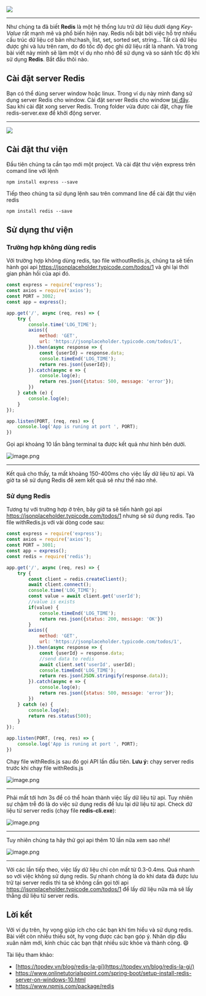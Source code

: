 ![](https://images.viblo.asia/6bddb7ed-1b97-4dfe-9d16-3b7539286675.png)

-----


Như chúng ta đã biết **Redis** là một hệ thống lưu trữ dữ liệu dưới dạng *Key-Value* rất mạnh mẽ và phổ biến hiện nay. Redis nổi bật bởi việc hỗ trợ nhiều cấu trúc dữ liệu cơ bản như:hash, list, set, sorted set, string… Tất cả dữ liệu được ghi và lưu trên ram, do đó tốc độ đọc ghi dữ liệu rất là nhanh. Và trong bài viết này mình sẽ làm một ví dụ nho nhỏ để sử dụng và so sánh tốc độ khi sử dụng **Redis**. Bắt đầu thôi nào.
## Cài đặt server Redis
Bạn có thể dùng server window hoặc linux. Trong ví dụ này mình đang sử dụng server Redis cho window. Cài đặt server Redis cho window 
[tại đây](https://www.onlinetutorialspoint.com/spring-boot/setup-install-redis-server-on-windows-10.html).
Sau khi cài đặt xong server Redis. Trong folder vừa được cài đặt, chạy file redis-server.exe để khởi động server. 

-----

![](https://images.viblo.asia/929199b7-796d-4f7e-a02e-08cc218653e3.png)

## Cài đặt thư viện
Đầu tiên chúng ta cần tạo mới một project. Và cài đặt thư viện express trên comand line với lệnh
```
npm install express --save
```
Tiếp theo chúng ta sử dụng lệnh sau trên command line để cài đặt thư viện redis
```
npm install redis --save
```
## Sử dụng thư viện
### Trường hợp không dùng redis
Với trường hợp không dùng redis, tạo file withoutRedis.js, chúng ta sẽ tiến hành gọi api https://jsonplaceholder.typicode.com/todos/1 và ghi lại thời gian phản hồi của api đó.
```javascript
const express = require('express');
const axios = require('axios');
const PORT = 3002;
const app = express();

app.get('/', async (req, res) => {
    try {
        console.time('LOG_TIME');
        axios({
            method: 'GET',
            url: 'https://jsonplaceholder.typicode.com/todos/1',
        }).then(async response => {
            const {userId} = response.data;
            console.timeEnd('LOG_TIME');
            return res.json({userId});
        }).catch(async e => {
            console.log(e);
            return res.json({status: 500, message: 'error'});
        })
    } catch (e) {
        console.log(e);
    }
});

app.listen(PORT, (req, res) => {
    console.log('App is runing at port ', PORT);
})
```
Gọi api khoảng 10 lần bằng terminal ta được kết quả như hình bên dưới.

![image.png](https://images.viblo.asia/841c663e-532c-4cd1-b63c-255488d2af1c.png)

-----
Kết quả cho thấy, ta mất khoảng 150-400ms cho việc lấy dữ liệu từ api. Và giờ ta sẽ sử dụng Redis để xem kết quả sẽ như thế nào nhé.
### Sử dụng Redis
Tương tự với trường hợp ở trên, bây giờ ta sẽ tiến hành gọi api https://jsonplaceholder.typicode.com/todos/1 nhưng sẽ sử dụng redis.
Tạo file withRedis.js với vài dòng code sau:
```javascript
const express = require('express');
const axios = require('axios');
const PORT = 3001;
const app = express();
const redis = require('redis');

app.get('/', async (req, res) => {
    try {
        const client = redis.createClient();
        await client.connect();
        console.time('LOG_TIME');
        const value = await client.get('userId');
        //value is exists
        if(value) {
            console.timeEnd('LOG_TIME');
            return res.json({status: 200, message: 'OK'})
        }
        axios({
            method: 'GET',
            url: 'https://jsonplaceholder.typicode.com/todos/1',
        }).then(async response => {
            const {userId} = response.data;
            //send data to redis
            await client.set('userId', userId);
            console.timeEnd('LOG_TIME');
            return res.json(JSON.stringify(response.data));
        }).catch(async e => {
            console.log(e);
            return res.json({status: 500, message: 'error'});
        })
    } catch (e) {
        console.log(e);
        return res.status(500);
    }
});

app.listen(PORT, (req, res) => {
    console.log('App is runing at port ', PORT);
})
```
Chạy file withRedis.js sau đó gọi API lần đầu tiên.
**Lưu ý:** chạy server redis trước khi chạy file withRedis.js

![image.png](https://images.viblo.asia/b2b9ab9c-8d14-4ad0-b74c-2264c4d1164f.png)

-----
Phải mất tới hơn 3s để có thể hoàn thành việc lấy dữ liệu từ api. Tuy nhiên sự chậm trễ đó là do việc sử dụng redis để lưu lại dữ liệu từ api. Check dữ liệu từ server redis (chạy file **redis-cli.exe**):

![image.png](https://images.viblo.asia/5731707d-43cc-4d5e-89e0-dbae6a27cbb4.png)

-----
Tuy nhiên chúng ta hãy thử gọi api thêm 10 lần nữa xem sao nhé!

![image.png](https://images.viblo.asia/ce1bba46-4e41-44d0-9980-971ce0daf923.png)

-----
Với các lần tiếp theo, việc lấy dữ liệu chỉ còn mất từ 0.3-0.4ms. Quá nhanh so với việc không sử dụng redis. Sự nhanh chóng là do khi data đã được lưu trữ tại server redis thì ta sẽ không cần gọi tới api  https://jsonplaceholder.typicode.com/todos/1 để lấy dữ liệu nữa mà sẽ lấy thẳng dữ liệu từ server redis.
## Lời kết
Với ví dụ trên, hy vọng giúp ích cho các bạn khi tìm hiểu và sử dụng redis. Bài viết còn nhiều thiếu sót, hy vọng được các bạn góp ý.
Nhân dịp đầu xuân năm mới, kính chúc các bạn thật nhiều sức khỏe và thành công. 😄


Tài liệu tham khảo: 
* [https://topdev.vn/blog/redis-la-gi](https://topdev.vn/blog/redis-la-gi/)
* https://www.onlinetutorialspoint.com/spring-boot/setup-install-redis-server-on-windows-10.html
* https://www.npmjs.com/package/redis